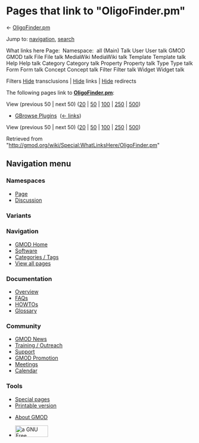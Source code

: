 <div id="mw-page-base" class="noprint">

</div>

<div id="mw-head-base" class="noprint">

</div>

<div id="content" class="mw-body" role="main">

<span id="top"></span>

<div id="mw-js-message" style="display:none;">

</div>



# <span dir="auto">Pages that link to "OligoFinder.pm"</span>

<div id="bodyContent">

<div id="contentSub">

← [OligoFinder.pm](/wiki/OligoFinder.pm "OligoFinder.pm")

</div>

<div id="jump-to-nav" class="mw-jump">

Jump to: [navigation](#mw-navigation), [search](#p-search)

</div>

<div id="mw-content-text">

What links here Page:  Namespace:  all (Main) Talk User User talk GMOD
GMOD talk File File talk MediaWiki MediaWiki talk Template Template talk
Help Help talk Category Category talk Property Property talk Type Type
talk Form Form talk Concept Concept talk Filter Filter talk Widget
Widget talk

Filters
[Hide](/mediawiki/index.php?title=Special:WhatLinksHere/OligoFinder.pm&hidetrans=1 "Special:WhatLinksHere/OligoFinder.pm")
transclusions \|
[Hide](/mediawiki/index.php?title=Special:WhatLinksHere/OligoFinder.pm&hidelinks=1 "Special:WhatLinksHere/OligoFinder.pm")
links \|
[Hide](/mediawiki/index.php?title=Special:WhatLinksHere/OligoFinder.pm&hideredirs=1 "Special:WhatLinksHere/OligoFinder.pm")
redirects

The following pages link to
**[OligoFinder.pm](/wiki/OligoFinder.pm "OligoFinder.pm")**:

View (previous 50 \| next 50)
([20](/mediawiki/index.php?title=Special:WhatLinksHere/OligoFinder.pm&limit=20 "Special:WhatLinksHere/OligoFinder.pm")
\|
[50](/mediawiki/index.php?title=Special:WhatLinksHere/OligoFinder.pm&limit=50 "Special:WhatLinksHere/OligoFinder.pm")
\|
[100](/mediawiki/index.php?title=Special:WhatLinksHere/OligoFinder.pm&limit=100 "Special:WhatLinksHere/OligoFinder.pm")
\|
[250](/mediawiki/index.php?title=Special:WhatLinksHere/OligoFinder.pm&limit=250 "Special:WhatLinksHere/OligoFinder.pm")
\|
[500](/mediawiki/index.php?title=Special:WhatLinksHere/OligoFinder.pm&limit=500 "Special:WhatLinksHere/OligoFinder.pm"))

- [GBrowse Plugins](/wiki/GBrowse_Plugins "GBrowse Plugins") ‎
  <span class="mw-whatlinkshere-tools">([←
  links](/mediawiki/index.php?title=Special:WhatLinksHere&target=GBrowse+Plugins "Special:WhatLinksHere"))</span>

View (previous 50 \| next 50)
([20](/mediawiki/index.php?title=Special:WhatLinksHere/OligoFinder.pm&limit=20 "Special:WhatLinksHere/OligoFinder.pm")
\|
[50](/mediawiki/index.php?title=Special:WhatLinksHere/OligoFinder.pm&limit=50 "Special:WhatLinksHere/OligoFinder.pm")
\|
[100](/mediawiki/index.php?title=Special:WhatLinksHere/OligoFinder.pm&limit=100 "Special:WhatLinksHere/OligoFinder.pm")
\|
[250](/mediawiki/index.php?title=Special:WhatLinksHere/OligoFinder.pm&limit=250 "Special:WhatLinksHere/OligoFinder.pm")
\|
[500](/mediawiki/index.php?title=Special:WhatLinksHere/OligoFinder.pm&limit=500 "Special:WhatLinksHere/OligoFinder.pm"))

</div>

<div class="printfooter">

Retrieved from
"<http://gmod.org/wiki/Special:WhatLinksHere/OligoFinder.pm>"

</div>

<div id="catlinks" class="catlinks catlinks-allhidden">

</div>

<div class="visualClear">

</div>

</div>

</div>

<div id="mw-navigation">

## Navigation menu

<div id="mw-head">



<div id="left-navigation">

<div id="p-namespaces" class="vectorTabs" role="navigation"
aria-labelledby="p-namespaces-label">

### Namespaces

- <span id="ca-nstab-main"><a href="/wiki/OligoFinder.pm" accesskey="c"
  title="View the content page [c]">Page</a></span>
- <span id="ca-talk"><a
  href="/mediawiki/index.php?title=Talk:OligoFinder.pm&amp;action=edit&amp;redlink=1"
  accesskey="t"
  title="Discussion about the content page [t]">Discussion</a></span>

</div>

<div id="p-variants" class="vectorMenu emptyPortlet" role="navigation"
aria-labelledby="p-variants-label">

### 

### Variants[](#)

<div class="menu">

</div>

</div>

</div>

<div id="right-navigation">





</div>



</div>

</div>

</div>

<div id="mw-panel">

<div id="p-logo" role="banner">

<a href="/wiki/Main_Page"
style="background-image: url(http://gmod.org/images/GMOD-cogs.png);"
title="Visit the main page"></a>

</div>

<div id="p-Navigation" class="portal" role="navigation"
aria-labelledby="p-Navigation-label">

### Navigation

<div class="body">

- <span id="n-GMOD-Home">[GMOD Home](/wiki/Main_Page)</span>
- <span id="n-Software">[Software](/wiki/GMOD_Components)</span>
- <span id="n-Categories-.2F-Tags">[Categories /
  Tags](/wiki/Categories)</span>
- <span id="n-View-all-pages">[View all
  pages](/wiki/Special:AllPages)</span>

</div>

</div>

<div id="p-Documentation" class="portal" role="navigation"
aria-labelledby="p-Documentation-label">

### Documentation

<div class="body">

- <span id="n-Overview">[Overview](/wiki/Overview)</span>
- <span id="n-FAQs">[FAQs](/wiki/Category:FAQ)</span>
- <span id="n-HOWTOs">[HOWTOs](/wiki/Category:HOWTO)</span>
- <span id="n-Glossary">[Glossary](/wiki/Glossary)</span>

</div>

</div>

<div id="p-Community" class="portal" role="navigation"
aria-labelledby="p-Community-label">

### Community

<div class="body">

- <span id="n-GMOD-News">[GMOD News](/wiki/GMOD_News)</span>
- <span id="n-Training-.2F-Outreach">[Training /
  Outreach](/wiki/Training_and_Outreach)</span>
- <span id="n-Support">[Support](/wiki/Support)</span>
- <span id="n-GMOD-Promotion">[GMOD
  Promotion](/wiki/GMOD_Promotion)</span>
- <span id="n-Meetings">[Meetings](/wiki/Meetings)</span>
- <span id="n-Calendar">[Calendar](/wiki/Calendar)</span>

</div>

</div>

<div id="p-tb" class="portal" role="navigation"
aria-labelledby="p-tb-label">

### Tools

<div class="body">

- <span id="t-specialpages"><a href="/wiki/Special:SpecialPages" accesskey="q"
  title="A list of all special pages [q]">Special pages</a></span>
- <span id="t-print"><a
  href="/mediawiki/index.php?title=Special:WhatLinksHere/OligoFinder.pm&amp;printable=yes"
  rel="alternate" accesskey="p"
  title="Printable version of this page [p]">Printable version</a></span>

</div>

</div>

</div>

</div>

<div id="footer" role="contentinfo">

- <span id="footer-places-about">[About
  GMOD](/wiki/GMOD:About "GMOD:About")</span>

<!-- -->

- <span id="footer-copyrightico">[<img src="http://www.gnu.org/graphics/gfdl-logo-small.png" width="88"
  height="31" alt="a GNU Free Documentation License" />](http://www.gnu.org/licenses/fdl-1.3.html)</span>




</div>
